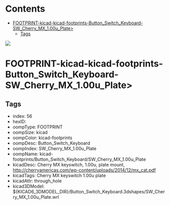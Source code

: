 



Contents
========

* [FOOTPRINT-kicad-kicad-footprints-Button_Switch_Keyboard-SW_Cherry_MX_1.00u_Plate>](#footprint-kicad-kicad-footprints-button_switch_keyboard-sw_cherry_mx_100u_plate)
	* [Tags](#tags)
  
![][im]
# FOOTPRINT-kicad-kicad-footprints-Button_Switch_Keyboard-SW_Cherry_MX_1.00u_Plate>

## Tags

- index: 56
- hexID: 
- oompType: FOOTPRINT
- oompSize: kicad
- oompColor: kicad-footprints
- oompDesc: Button_Switch_Keyboard
- oompIndex: SW_Cherry_MX_1.00u_Plate
- oompName: kicad-footprints/Button_Switch_Keyboard/SW_Cherry_MX_1.00u_Plate
- kicadDesc: Cherry MX keyswitch, 1.00u, plate mount, http://cherryamericas.com/wp-content/uploads/2014/12/mx_cat.pdf
- kicadTags: Cherry MX keyswitch 1.00u plate
- kicadAttr: through_hole
- kicad3DModel: ${KICAD6_3DMODEL_DIR}/Button_Switch_Keyboard.3dshapes/SW_Cherry_MX_1.00u_Plate.wrl



[im]: image.png
